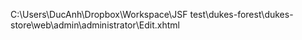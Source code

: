 C:\Users\DucAnh\Dropbox\Workspace\JSF test\dukes-forest\dukes-store\web\admin\administrator\Edit.xhtml
